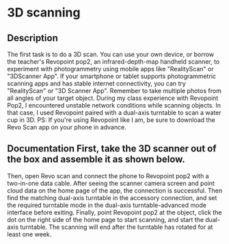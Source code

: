 # 3D scanning

## Description
The first task is to do a 3D scan. You can use your own device, or borrow the teacher's Revopoint pop2, an infrared-depth-map handheld scanner, to experiment with photogrammetry using mobile apps like "RealityScan" or "3DScanner App".
If your smartphone or tablet supports photogrammetric scanning apps and has stable internet connectivity, you can try "RealityScan" or "3D Scanner App". Remember to take multiple photos from all angles of your target object. During my class experience with Revopoint Pop2, I encountered unstable network conditions while scanning objects. In that case, I used Revopoint paired with a dual-axis turntable to scan a water cup in 3D.
PS: If you're using Revopoint like I am, be sure to download the Revo Scan app on your phone in advance.
## Documentation First, take the 3D scanner out of the box and assemble it as shown below.
Then, open Revo scan and connect the phone to Revopoint pop2 with a two-in-one data cable. After seeing the scanner camera screen and point cloud data on the home page of the app, the connection is successful.
Then find the matching dual-axis turntable in the accessory connection, and set the required turntable mode in the dual-axis turntable-advanced mode interface before exiting.
Finally, point Revopoint pop2 at the object, click the dot on the right side of the home page to start scanning, and start the dual-axis turntable. The scanning will end after the turntable has rotated for at least one week.

